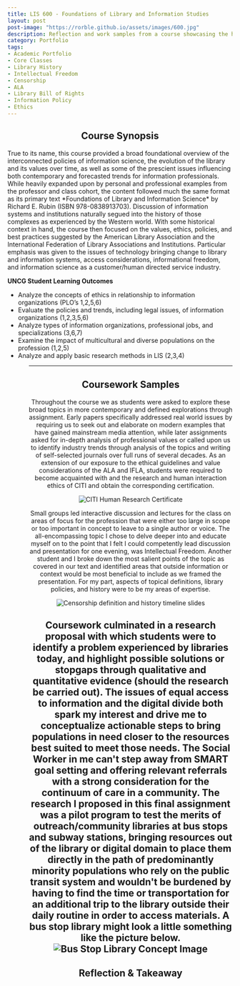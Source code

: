 ```yaml
---
title: LIS 600 - Foundations of Library and Information Studies
layout: post
post-image: "https://rorble.github.io/assets/images/600.jpg"
description: Reflection and work samples from a course showcasing the history, trends, and ethics of the library and information science professions.
category: Portfolio
tags:
- Academic Portfolio
- Core Classes
- Library History
- Intellectual Freedom
- Censorship
- ALA
- Library Bill of Rights
- Information Policy
- Ethics
---
```

<center><h2>Course Synopsis</h2></center>
True to its name, this course provided a broad foundational overview of the interconnected policies of information science, the evolution of the library and its values over time, as well as some of the prescient issues influencing both contemporary and forecasted trends for information professionals.  While heavily expanded upon by personal and professional examples from the professor and class cohort, the content followed much the same format as its primary text *Foundations of Library and Information Science* by Richard E. Rubin (ISBN 978-0838913703).  Discussion of information systems and institutions naturally segued into the history of those complexes as experienced by the Western world.  With some historical context in hand, the course then focused on the values, ethics, policies, and best practices suggested by the American Library Association and the International Federation of Library Associations and Institutions.  Particular emphasis was given to the issues of technology bringing change to library and information systems, access considerations, informational freedom, and information science as a customer/human directed service industry.

**UNCG Student Learning Outcomes**
<ul>
<li>Analyze the concepts of ethics in relationship to information organizations (PLO’s 1,2,5,6)</li>
<li>Evaluate the policies and trends, including legal issues, of information organizations (1,2,3,5,6)</li>
<li>Analyze types of information organizations, professional jobs, and specializations (3,6,7)</li>  
<li>Examine the impact of multicultural and diverse populations on the profession (1,2,5)</li>  
<li>Analyze and apply basic research methods in LIS (2,3,4)</li>  
<ul>

----

<center><h2>Coursework Samples</h2><center>

Throughout the course we as students were asked to explore these broad topics in more contemporary and defined explorations through assignment.  Early papers specifically addressed real world issues by requiring us to seek out and elaborate on modern examples that have gained mainstream media attention, while later assignments asked for in-depth analysis of professional values or called upon us to identify industry trends through analysis of the topics and writing of self-selected journals over full runs of several decades.  As an extension of our exposure to the ethical guidelines and value considerations of the ALA and IFLA, students were required to become acquainted with and the research and human interaction ethics of CITI and obtain the corresponding certification.

<center><img src="https://rorble.github.io/assets/images/CITIcert.png" title="CITI Human Research Certificate"></img></center>

Small groups led interactive discussion and lectures for the class on areas of focus for the profession that were either too large in scope or too important in concept to leave to a single author or voice.  The all-encompassing topic I chose to delve deeper into and educate myself on to the point that I felt I could competently lead discussion and presentation for one evening, was Intellectual Freedom.  Another student and I broke down the most salient points of the topic as covered in our text and identified areas that outside information or context would be most beneficial to include as we framed the presentation.  For my part, aspects of topical definitions, library policies, and history were to be my areas of expertise.

<img src="https://rorble.github.io/assets/images/IFslides.jpg" title="Censorship definition and history timeline slides"></img>

Coursework culminated in a research proposal with which students were to identify a problem experienced by libraries today, and highlight possible solutions or stopgaps through qualitative and quantitative evidence (should the research be carried out).  The issues of equal access to information and the digital divide both spark my interest and drive me to conceptualize actionable steps to bring populations in need closer to the resources best suited to meet those needs.  The Social Worker in me can't step away from SMART goal setting and offering relevant referrals with a strong consideration for the continuum of care in a community.  The research I proposed in this final assignment was a pilot program to test the merits of outreach/community libraries at bus stops and subway stations, bringing resources out of the library or digital domain to place them directly in the path of predominantly minority populations who rely on the public transit system and wouldn't be burdened by having to find the time or transportation for an additional trip to the library outside their daily routine in order to access materials.  A bus stop library might look a little something like the picture below.
<img src="https://rorble.github.io/assets/images/busstoplibrary.png" title="Bus Stop Library Concept Image"></img>
----

<center><h2>Reflection & Takeaway</h2></center>
